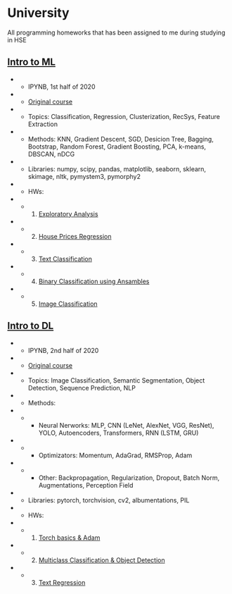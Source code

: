 # University
All programming homeworks that has been assigned to me during studying in HSE

## [Intro to ML](https://github.com/ZolotarevStat/University/tree/main/Intro%20to%20ML) 
* * IPYNB, 1st half of 2020
* * [Original course](http://wiki.cs.hse.ru/Введение_в_анализ_данных_(майнор_ИАД)_2019/2020)
* * Topics: Classification, Regression, Clusterization, RecSys, Feature Extraction
* * Methods: KNN, Gradient Descent, SGD, Desicion Tree, Bagging, Bootstrap, Random Forest, Gradient Boosting, PCA, k-means, DBSCAN, nDCG
* * Libraries: numpy, scipy, pandas, matplotlib, seaborn, sklearn, skimage, nltk, pymystem3, pymorphy2
* * HWs: 
* * 1. [Exploratory Analysis](https://github.com/ZolotarevStat/University/blob/main/Intro%20to%20ML/HW1_numpy_pandas_matplotlib.ipynb)
* * 2. [House Prices Regression](https://github.com/ZolotarevStat/University/blob/main/Intro%20to%20ML/HW2_regression.ipynb)
* * 3. [Text Classification](https://github.com/ZolotarevStat/University/blob/main/Intro%20to%20ML/HW3_text_classification.ipynb)
* * 4. [Binary Classification using Ansambles](https://github.com/ZolotarevStat/University/blob/main/Intro%20to%20ML/HW4_ansambles.ipynb)
* * 5. [Image Classification](https://github.com/ZolotarevStat/University/blob/main/Intro%20to%20ML/HW5_image_classification.ipynb)


## [Intro to DL](https://github.com/ZolotarevStat/University/tree/main/Intro%20to%20DL)
* * IPYNB, 2nd half of 2020
* * [Original course](http://wiki.cs.hse.ru/Современные_методы_машинного_обучения)
* * Topics: Image Classification, Semantic Segmentation, Object Detection, Sequence Prediction, NLP
* * Methods: 
* * * Neural Nerworks: MLP, CNN (LeNet, AlexNet, VGG, ResNet), YOLO, Autoencoders, Transformers, RNN (LSTM, GRU)
* * * Optimizators: Momentum, AdaGrad, RMSProp, Adam
* * * Other: Backpropagation, Regularization, Dropout, Batch Norm, Augmentations, Perception Field
* * Libraries: pytorch, torchvision, cv2, albumentations, PIL
* * HWs: 
* * 1. [Torch basics & Adam](https://github.com/ZolotarevStat/University/blob/main/Intro%20to%20DL/HW1_Pytorch_Adam_MLP_VGG_ResNet.ipynb)
* * 2. [Multiclass Classification & Object Detection](https://github.com/ZolotarevStat/University/blob/main/Intro%20to%20DL/HW2_Image_Classification_Object_Detection.ipynb)
* * 3. [Text Regression](https://github.com/ZolotarevStat/University/blob/main/Intro%20to%20DL/HW3_NLP.ipynb)

